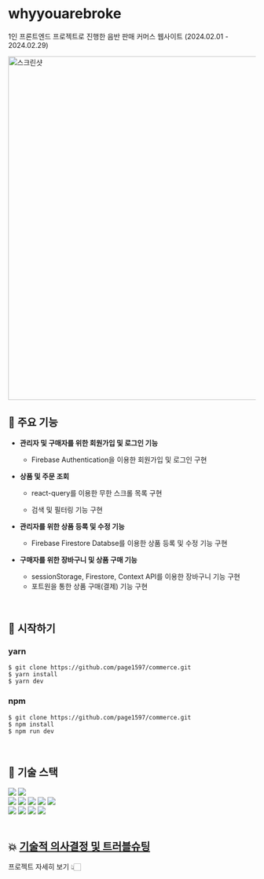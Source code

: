 # whyyouarebroke
1인 프론트엔드 프로젝트로 진행한 음반 판매 커머스 웹사이트 (2024.02.01 - 2024.02.29)

<img width="700" alt="스크린샷" src="https://github.com/page1597/commerce/assets/62283847/aa91edfb-9481-498d-8e6e-be38edf95c5d">

<br/>

## 📌 주요 기능
- <b>관리자 및 구매자를 위한 회원가입 및 로그인 기능</b>
  - Firebase Authentication을 이용한 회원가입 및 로그인 구현
    
- <b>상품 및 주문 조회</b>
  - react-query를 이용한 무한 스크롤 목록 구현
    
  - 검색 및 필터링 기능 구현
- <b>관리자를 위한 상품 등록 및 수정 기능</b>
  - Firebase Firestore Databse를 이용한 상품 등록 및 수정 기능 구현
    
- <b>구매자를 위한 장바구니 및 상품 구매 기능</b>
  - sessionStorage, Firestore, Context API를 이용한 장바구니 기능 구현
  - 포트원을 통한 상품 구매(결제) 기능 구현

<br/>

## 🏁 시작하기
### yarn
```shell
$ git clone https://github.com/page1597/commerce.git
$ yarn install
$ yarn dev
```
### npm
```shell
$ git clone https://github.com/page1597/commerce.git
$ npm install
$ npm run dev
```
<br/>

## 🔧 기술 스택
<div>
  <img src="https://img.shields.io/badge/Yarn-2C8EBB?style=for-the-badge&logo=yarn&logoColor=white"> 
  <img src="https://img.shields.io/badge/Vite-646CFF?style=for-the-badge&logo=Vite&logoColor=white">
</div>
<div>
  <img src="https://img.shields.io/badge/react-61DAFB?style=for-the-badge&logo=react&logoColor=black"> 
  <img src="https://img.shields.io/badge/Typescript-3178C6?style=for-the-badge&logo=Typescript&logoColor=white"/>
  <img src="https://img.shields.io/badge/Tailwind CSS-06B6D4?style=for-the-badge&logo=Tailwind CSS&logoColor=white"/>
  <img src="https://img.shields.io/badge/shadcnui-000000?style=for-the-badge&logo=shadcnui&logoColor=white">
  <img src="https://img.shields.io/badge/Firebase-FFCA28?style=for-the-badge&logo=firebase&logoColor=black">
</div>
<div>
  <img src="https://img.shields.io/badge/git-F05032?style=for-the-badge&logo=git&logoColor=white"> 
  <img src="https://img.shields.io/badge/github-181717?style=for-the-badge&logo=github&logoColor=white"> 
  <img src="https://img.shields.io/badge/amazonaws-232F3E?style=for-the-badge&logo=amazonaws&logoColor=white"> 
  <img src="https://img.shields.io/badge/amazons3-569A31?style=for-the-badge&logo=amazons3&logoColor=white"> 
</div>

<br/>

## 💥 [기술적 의사결정 및 트러블슈팅](https://ripple-mosquito-141.notion.site/whyyouarebroke-efa339bd48c84bc588dcf5645771f195?pvs=4)
프로젝트 자세히 보기 👆🏻

